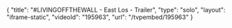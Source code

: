 {
    "title": "#LIVINGOFFTHEWALL - East Los - Trailer",
    "type": "solo",
    "layout": "iframe-static",
    "videoId": "195963",
    "url": "\/tvpembed\/195963"
}